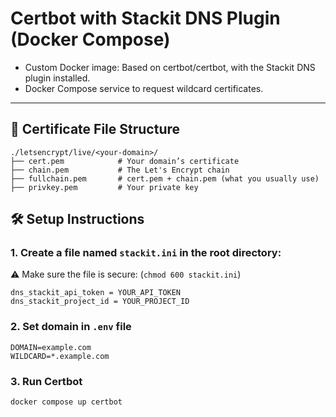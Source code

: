 #  Certbot with Stackit DNS Plugin (Docker Compose)

- Custom Docker image: Based on certbot/certbot, with the Stackit DNS plugin installed.
- Docker Compose service to request wildcard certificates.

---
## 📂 Certificate File Structure

```
./letsencrypt/live/<your-domain>/
├── cert.pem            # Your domain’s certificate
├── chain.pem           # The Let's Encrypt chain
├── fullchain.pem       # cert.pem + chain.pem (what you usually use)
├── privkey.pem         # Your private key
```


## 🛠️ Setup Instructions


### 1. Create a file named `stackit.ini` in the root directory:

⚠️️️ Make sure the file is secure: (`chmod 600 stackit.ini`)
```
dns_stackit_api_token = YOUR_API_TOKEN
dns_stackit_project_id = YOUR_PROJECT_ID
```

### 2. Set domain in `.env` file
```
DOMAIN=example.com
WILDCARD=*.example.com
```

### 3. Run Certbot
```
docker compose up certbot
```